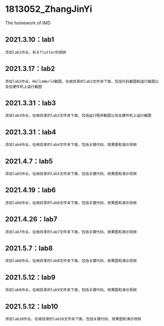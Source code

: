 # 1813052_ZhangJinYi
The homework of IMD

##  2021.3.10：lab1
    添加lab1作业，有关flutter的调研

##  2021.3.17：lab2
    添加lab2作业，HelloWorld截图，在根目录的lab2文件夹下面，包括代码截图和运行截图以及在硬件机上运行截图

##  2021.3.31：lab3
    添加lab3作业，在根目录的lab3文件夹下面，包括运行程序截图以及在硬件机上运行截图

##  2021.3.31：lab4
    添加lab4作业，在根目录的lab4文件夹下面，包括关键代码、效果图和演示视频

##  2021.4.7：lab5
    添加lab5作业，在根目录的lab5文件夹下面，包括关键代码、效果图和演示视频

##  2021.4.19：lab6
    添加lab6作业，在根目录的lab6文件夹下面，包括关键代码、效果图和演示视频


##  2021.4.26：lab7
    添加lab7作业，在根目录的lab7文件夹下面，包括关键代码、效果图和演示视频

##  2021.5.7：lab8
    添加lab8作业，在根目录的lab8文件夹下面，包括关键代码、效果图和演示视频


##  2021.5.12：lab9
    添加lab9作业，在根目录的lab9文件夹下面，包括关键代码、效果图和演示视频
  
##  2021.5.12：lab10
    添加lab10作业，在根目录的lab10文件夹下面，包括关键代码、效果图和演示视频
    

